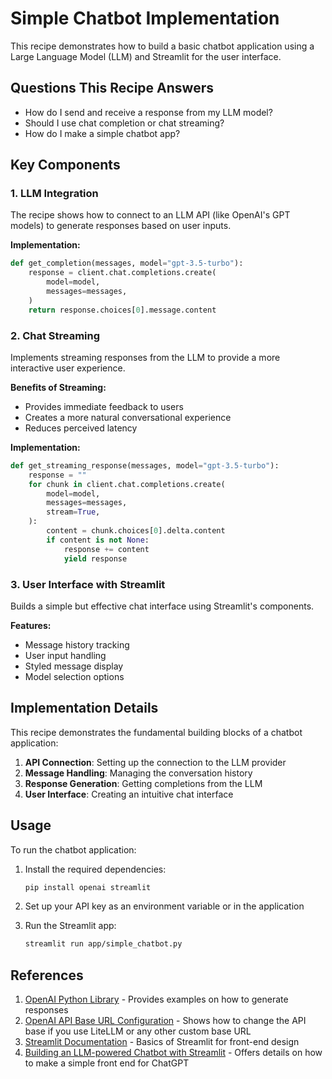 # Simple Chatbot Implementation

This recipe demonstrates how to build a basic chatbot application using a Large Language Model (LLM) and Streamlit for the user interface.

## Questions This Recipe Answers
- How do I send and receive a response from my LLM model?
- Should I use chat completion or chat streaming?
- How do I make a simple chatbot app?

## Key Components

### 1. LLM Integration
The recipe shows how to connect to an LLM API (like OpenAI's GPT models) to generate responses based on user inputs.

**Implementation:**
```python
def get_completion(messages, model="gpt-3.5-turbo"):
    response = client.chat.completions.create(
        model=model,
        messages=messages,
    )
    return response.choices[0].message.content
```

### 2. Chat Streaming
Implements streaming responses from the LLM to provide a more interactive user experience.

**Benefits of Streaming:**
- Provides immediate feedback to users
- Creates a more natural conversational experience
- Reduces perceived latency

**Implementation:**
```python
def get_streaming_response(messages, model="gpt-3.5-turbo"):
    response = ""
    for chunk in client.chat.completions.create(
        model=model,
        messages=messages,
        stream=True,
    ):
        content = chunk.choices[0].delta.content
        if content is not None:
            response += content
            yield response
```

### 3. User Interface with Streamlit
Builds a simple but effective chat interface using Streamlit's components.

**Features:**
- Message history tracking
- User input handling
- Styled message display
- Model selection options

## Implementation Details

This recipe demonstrates the fundamental building blocks of a chatbot application:

1. **API Connection**: Setting up the connection to the LLM provider
2. **Message Handling**: Managing the conversation history
3. **Response Generation**: Getting completions from the LLM
4. **User Interface**: Creating an intuitive chat interface

## Usage

To run the chatbot application:

1. Install the required dependencies:
   ```bash
   pip install openai streamlit
   ```

2. Set up your API key as an environment variable or in the application

3. Run the Streamlit app:
   ```bash
   streamlit run app/simple_chatbot.py
   ```

## References
1. [OpenAI Python Library](https://pypi.org/project/openai/) - Provides examples on how to generate responses
2. [OpenAI API Base URL Configuration](https://www.restack.io/p/openai-python-answer-change-base-url-cat-ai) - Shows how to change the API base if you use LiteLLM or any other custom base URL
3. [Streamlit Documentation](https://streamlit.io/) - Basics of Streamlit for front-end design
4. [Building an LLM-powered Chatbot with Streamlit](https://blog.streamlit.io/how-to-build-an-llm-powered-chatbot-with-streamlit/) - Offers details on how to make a simple front end for ChatGPT
